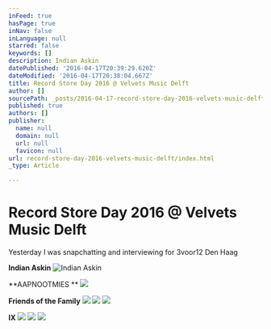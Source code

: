 ```yaml
---
inFeed: true
hasPage: true
inNav: false
inLanguage: null
starred: false
keywords: []
description: Indian Askin
datePublished: '2016-04-17T20:39:29.620Z'
dateModified: '2016-04-17T20:38:04.667Z'
title: Record Store Day 2016 @ Velvets Music Delft
author: []
sourcePath: _posts/2016-04-17-record-store-day-2016-velvets-music-delft.md
published: true
authors: []
publisher:
  name: null
  domain: null
  url: null
  favicon: null
url: record-store-day-2016-velvets-music-delft/index.html
_type: Article

---
```

# Record Store Day 2016 @ Velvets Music Delft

Yesterday I was snapchatting and interviewing for 3voor12 Den Haag

**Indian Askin**
![Indian Askin](https://the-grid-user-content.s3-us-west-2.amazonaws.com/fa203988-3212-4d98-9e16-914cdc88e7cf.jpg)

**AAPNOOTMIES **
![](https://the-grid-user-content.s3-us-west-2.amazonaws.com/7278549d-83e5-4eda-b6b6-47b3e0950207.jpg)

**Friends of the Family**
![](https://the-grid-user-content.s3-us-west-2.amazonaws.com/4160cd94-038e-4787-84b0-cd82e7fd38fa.jpg)
![](https://the-grid-user-content.s3-us-west-2.amazonaws.com/3078f5a8-9210-4aba-95a5-12983c328a9c.jpg)
![](https://the-grid-user-content.s3-us-west-2.amazonaws.com/05558a79-d33d-4dbe-ad95-278a2252e193.jpg)

**IX**
![](https://the-grid-user-content.s3-us-west-2.amazonaws.com/bcea7d87-125c-47e2-aeeb-2c4a5f8958c5.jpg)
![](https://the-grid-user-content.s3-us-west-2.amazonaws.com/c4f2a95a-2da3-41a4-87c3-14f5be64840c.jpg)
![](https://the-grid-user-content.s3-us-west-2.amazonaws.com/a923e0fd-59a7-4ba1-9853-c97fa1ab8e37.jpg)